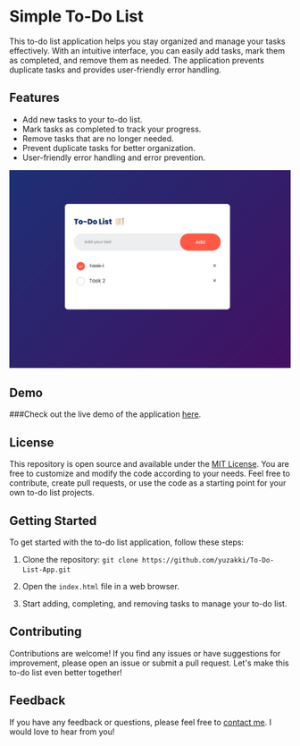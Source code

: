 # Simple To-Do List

This to-do list application helps you stay organized and manage your tasks effectively. With an intuitive interface, you can easily add tasks, mark them as completed, and remove them as needed. The application prevents duplicate tasks and provides user-friendly error handling.

## Features

- Add new tasks to your to-do list.
- Mark tasks as completed to track your progress.
- Remove tasks that are no longer needed.
- Prevent duplicate tasks for better organization.
- User-friendly error handling and error prevention.

![Screenshot](./design/updated.jpeg)

## Demo

###Check out the live demo of the application [here](https://adorable-tarsier-e7205f.netlify.app).

## License

This repository is open source and available under the [MIT License](LICENSE). You are free to customize and modify the code according to your needs. Feel free to contribute, create pull requests, or use the code as a starting point for your own to-do list projects.

## Getting Started

To get started with the to-do list application, follow these steps:

1. Clone the repository: `git clone https://github.com/yuzakki/To-Do-List-App.git`

2. Open the `index.html` file in a web browser.

3. Start adding, completing, and removing tasks to manage your to-do list.

## Contributing

Contributions are welcome! If you find any issues or have suggestions for improvement, please open an issue or submit a pull request. Let's make this to-do list even better together!

## Feedback

If you have any feedback or questions, please feel free to [contact me](mailto:itsmehaassaann@gmail.com). I would love to hear from you!

